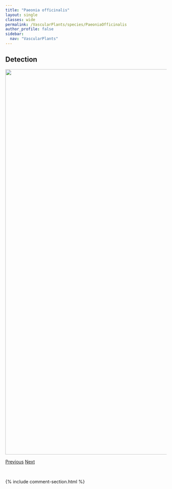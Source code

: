 ```yaml
---
title: "Paeonia officinalis"
layout: single
classes: wide
permalink: /VascularPlants/species/PaeoniaOfficinalis
author_profile: false
sidebar:
  nav: "VascularPlants"
---
```


<h2>Detection</h2>

<a href="https://drive.google.com/uc?export=view&id=1xmS3q8AXjvFidw2hQ40pn_N15Nu0L1MC">
<img src="https://drive.google.com/uc?export=view&id=1xmS3q8AXjvFidw2hQ40pn_N15Nu0L1MC" height = "1200" width = "800">
</a>


<a href="/DevelopmentWebsite/VascularPlants/species/PackeraStreptanthifolia" class="pagination--pager" title="Packera streptanthifolia">Previous</a> <a href="/DevelopmentWebsite/VascularPlants/species/PapaverSomniferum" class="pagination--pager" title="Papaver somniferum">Next</a>

<p>&nbsp;</p>

{% include comment-section.html %}
